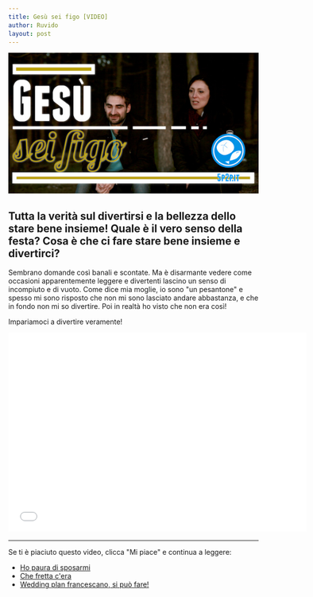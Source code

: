 ```yaml
---
title: Gesù sei figo [VIDEO]
author: Ruvido
layout: post
---
```


![](/img/posts/gesu-sei-figo.jpg)

## Tutta la verità sul divertirsi e la bellezza dello stare bene insieme! Quale è il vero senso della festa? Cosa è che ci fare stare bene insieme e divertirci? 

Sembrano domande così banali e scontate.  Ma è disarmante vedere  come occasioni apparentemente leggere e divertenti lascino un senso di incompiuto e di vuoto. Come dice mia moglie, io sono "un pesantone" e spesso mi sono risposto che non mi sono lasciato andare abbastanza, e che in fondo non mi so divertire. Poi in realtà ho visto che non era così!

Impariamoci a divertire veramente!





<div class="video">
<iframe width="600" height="400" src="//www.youtube.com/embed/YL7BaTInsAA?vq=hd720" frameborder="0"> </iframe>
</div>



---
Se ti è piaciuto questo video, clicca "Mi piace" e continua a leggere:

- [Ho paura di sposarmi](http://5p2p.it/2013/11/27/ho-paura-di-sposarmi.html)
- [Che fretta c'era](http://5p2p.it/2013/04/15/che-fretta.html)
- [Wedding plan francescano, si può fare!](http://5p2p.it/2013/04/24/wedding-plan-francescano.html)

